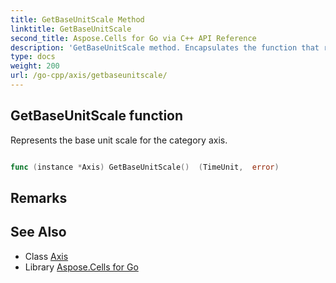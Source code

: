 ```yaml
---
title: GetBaseUnitScale Method 
linktitle: GetBaseUnitScale
second_title: Aspose.Cells for Go via C++ API Reference
description: 'GetBaseUnitScale method. Encapsulates the function that represents getbaseunitscale in Go.'
type: docs
weight: 200
url: /go-cpp/axis/getbaseunitscale/
---
```


## GetBaseUnitScale function

Represents the base unit scale for the category axis.

```go

func (instance *Axis) GetBaseUnitScale()  (TimeUnit,  error) 

```

## Remarks


## See Also

* Class [Axis](../)
* Library [Aspose.Cells for Go](../../)
